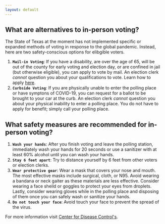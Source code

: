 ```yaml
---
layout: default
---
```

## What are alternatives to in-person voting? 
The State of Texas at the moment has not implemented specific or expanded methods of voting in response to the global pandemic. Instead, here are two safety-conscious options for elibgible voters. 
<br/>
1. **`Mail-in Voting`**: If you have a disability, are over the age of 65, will be out of the county for early voting and election day, or are confined in jail (but otherwise eligible), you can apply to vote by mail. An election clerk _cannot_ question you about your qualifications to vote. Learn how to apply [here](https://www.sos.texas.gov/elections/voter/reqabbm.shtml).
2. **`Curbside Voting`**: If you are physically unable to enter the polling place or have symptons of COVID-19, you can request for a ballot to be brought to your car at the curb. An election clerk _cannot_ question you about your physical inability to enter a polling place. You do not have to apply for benefit; simply call your polling place. 

## What safety measures are recommended for in-person voting?
1. **`Wash your hands`**: After you finish voting and leave the polling station, immediately wash your hands for 20 seconds or use a sanitizer with at least 60% alcohol until you can wash your hands.
2. **`Stay 6 feet apart`**: Try to distance yourself by 6 feet from other voters or election clerks. 
3. **`Wear protective gear`**: Wear a mask that covers your nose and mouth. The most effective masks include surgical, cloth, or N95. Avoid wearing a bandana or neck gaiter as these materials are less effective. Consider wearing a face sheild or goggles to protect your eyes from droplets. Lastly, consider wearing gloves while in the polling place and disposing of them once you can safely wash or sanitize your hands. 
4. **`Do not touch your face`**: Avoid touch your face to prevent the spread of the virus. 

For more information visit [Center for Disease Control's](https://www.cdc.gov/coronavirus/2019-ncov/your-health/need-to-know.html).

